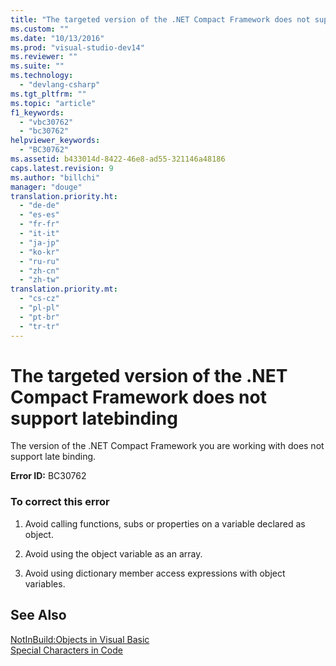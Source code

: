 ```yaml
---
title: "The targeted version of the .NET Compact Framework does not support latebinding"
ms.custom: ""
ms.date: "10/13/2016"
ms.prod: "visual-studio-dev14"
ms.reviewer: ""
ms.suite: ""
ms.technology: 
  - "devlang-csharp"
ms.tgt_pltfrm: ""
ms.topic: "article"
f1_keywords: 
  - "vbc30762"
  - "bc30762"
helpviewer_keywords: 
  - "BC30762"
ms.assetid: b433014d-8422-46e8-ad55-321146a48186
caps.latest.revision: 9
ms.author: "billchi"
manager: "douge"
translation.priority.ht: 
  - "de-de"
  - "es-es"
  - "fr-fr"
  - "it-it"
  - "ja-jp"
  - "ko-kr"
  - "ru-ru"
  - "zh-cn"
  - "zh-tw"
translation.priority.mt: 
  - "cs-cz"
  - "pl-pl"
  - "pt-br"
  - "tr-tr"
---
```

# The targeted version of the .NET Compact Framework does not support latebinding
The version of the .NET Compact Framework you are working with does not support late binding.  
  
 **Error ID:** BC30762  
  
### To correct this error  
  
1.  Avoid calling functions, subs or properties on a variable declared as object.  
  
2.  Avoid using the object variable as an array.  
  
3.  Avoid using dictionary member access expressions with object variables.  
  
## See Also  
 [NotInBuild:Objects in Visual Basic](http://msdn.microsoft.com/en-us/85bd757a-a19e-45e1-af89-d68765f5ee3c)   
 [Special Characters in Code](../Topic/Special%20Characters%20in%20Code%20\(Visual%20Basic\).md)